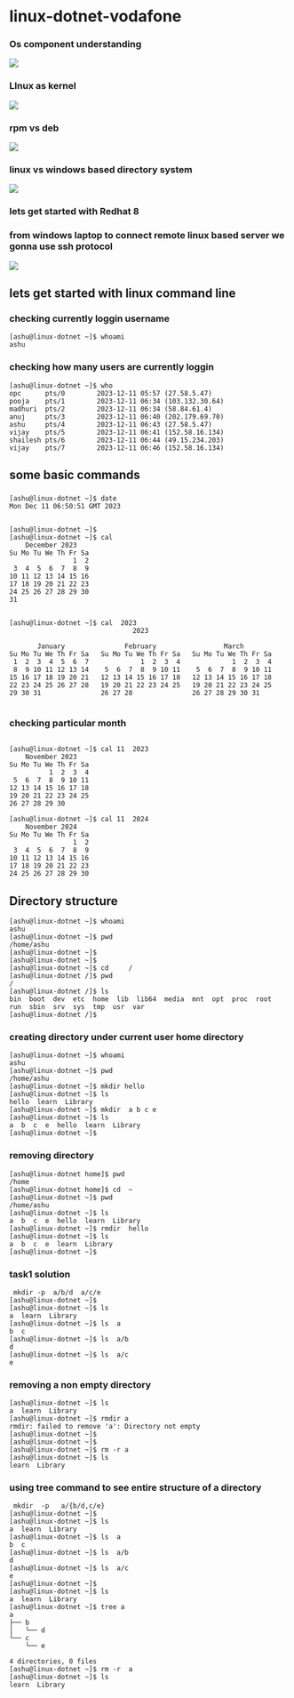 # linux-dotnet-vodafone

### Os component understanding 

<img src="os1.png">

### LInux as kernel 

<img src="kernel.png">

### rpm vs deb 

<img src="k1.png">

### linux vs windows based directory system 

<img src="dir.png">

### lets get started with Redhat 8 

### from windows laptop to connect remote linux based server we gonna use ssh protocol

<img src="power.png">

## lets get started with linux command line 

###  checking currently loggin username 

```
[ashu@linux-dotnet ~]$ whoami
ashu
```

### checking how many users are currently loggin

```
[ashu@linux-dotnet ~]$ who
opc      pts/0        2023-12-11 05:57 (27.58.5.47)
pooja    pts/1        2023-12-11 06:34 (103.132.30.64)
madhuri  pts/2        2023-12-11 06:34 (58.84.61.4)
anuj     pts/3        2023-12-11 06:40 (202.179.69.70)
ashu     pts/4        2023-12-11 06:43 (27.58.5.47)
vijay    pts/5        2023-12-11 06:41 (152.58.16.134)
shailesh pts/6        2023-12-11 06:44 (49.15.234.203)
vijay    pts/7        2023-12-11 06:46 (152.58.16.134)
```

## some basic commands 

### 

```
[ashu@linux-dotnet ~]$ date
Mon Dec 11 06:50:51 GMT 2023


[ashu@linux-dotnet ~]$
[ashu@linux-dotnet ~]$ cal
    December 2023
Su Mo Tu We Th Fr Sa
                1  2
 3  4  5  6  7  8  9
10 11 12 13 14 15 16
17 18 19 20 21 22 23
24 25 26 27 28 29 30
31


[ashu@linux-dotnet ~]$ cal  2023
                               2023

       January               February                 March
Su Mo Tu We Th Fr Sa   Su Mo Tu We Th Fr Sa   Su Mo Tu We Th Fr Sa
 1  2  3  4  5  6  7             1  2  3  4             1  2  3  4
 8  9 10 11 12 13 14    5  6  7  8  9 10 11    5  6  7  8  9 10 11
15 16 17 18 19 20 21   12 13 14 15 16 17 18   12 13 14 15 16 17 18
22 23 24 25 26 27 28   19 20 21 22 23 24 25   19 20 21 22 23 24 25
29 30 31               26 27 28               26 27 28 29 30 31


```

### checking particular month 

```

[ashu@linux-dotnet ~]$ cal 11  2023
    November 2023
Su Mo Tu We Th Fr Sa
          1  2  3  4
 5  6  7  8  9 10 11
12 13 14 15 16 17 18
19 20 21 22 23 24 25
26 27 28 29 30

[ashu@linux-dotnet ~]$ cal 11  2024
    November 2024
Su Mo Tu We Th Fr Sa
                1  2
 3  4  5  6  7  8  9
10 11 12 13 14 15 16
17 18 19 20 21 22 23
24 25 26 27 28 29 30
```

## Directory structure 

```
[ashu@linux-dotnet ~]$ whoami
ashu
[ashu@linux-dotnet ~]$ pwd
/home/ashu
[ashu@linux-dotnet ~]$
[ashu@linux-dotnet ~]$
[ashu@linux-dotnet ~]$ cd     /
[ashu@linux-dotnet /]$ pwd
/
[ashu@linux-dotnet /]$ ls
bin  boot  dev  etc  home  lib  lib64  media  mnt  opt  proc  root  run  sbin  srv  sys  tmp  usr  var
[ashu@linux-dotnet /]$
```

### creating directory under current user home directory 

```
[ashu@linux-dotnet ~]$ whoami
ashu
[ashu@linux-dotnet ~]$ pwd
/home/ashu
[ashu@linux-dotnet ~]$ mkdir hello
[ashu@linux-dotnet ~]$ ls
hello  learn  Library
[ashu@linux-dotnet ~]$ mkdir  a b c e
[ashu@linux-dotnet ~]$ ls
a  b  c  e  hello  learn  Library
[ashu@linux-dotnet ~]$
```

### removing directory 

```
[ashu@linux-dotnet home]$ pwd
/home
[ashu@linux-dotnet home]$ cd  ~
[ashu@linux-dotnet ~]$ pwd
/home/ashu
[ashu@linux-dotnet ~]$ ls
a  b  c  e  hello  learn  Library
[ashu@linux-dotnet ~]$ rmdir  hello
[ashu@linux-dotnet ~]$ ls
a  b  c  e  learn  Library
[ashu@linux-dotnet ~]$

```

### task1 solution 

```
 mkdir -p  a/b/d  a/c/e
[ashu@linux-dotnet ~]$
[ashu@linux-dotnet ~]$ ls
a  learn  Library
[ashu@linux-dotnet ~]$ ls  a
b  c
[ashu@linux-dotnet ~]$ ls  a/b
d
[ashu@linux-dotnet ~]$ ls  a/c
e
```

### removing a non empty directory 

```
[ashu@linux-dotnet ~]$ ls
a  learn  Library
[ashu@linux-dotnet ~]$ rmdir a
rmdir: failed to remove 'a': Directory not empty
[ashu@linux-dotnet ~]$
[ashu@linux-dotnet ~]$
[ashu@linux-dotnet ~]$ rm -r a
[ashu@linux-dotnet ~]$ ls
learn  Library
```

### using tree command to see entire structure of a directory 

```
 mkdir  -p   a/{b/d,c/e}
[ashu@linux-dotnet ~]$
[ashu@linux-dotnet ~]$ ls
a  learn  Library
[ashu@linux-dotnet ~]$ ls  a
b  c
[ashu@linux-dotnet ~]$ ls  a/b
d
[ashu@linux-dotnet ~]$ ls  a/c
e
[ashu@linux-dotnet ~]$
[ashu@linux-dotnet ~]$ ls
a  learn  Library
[ashu@linux-dotnet ~]$ tree a
a
├── b
│   └── d
└── c
    └── e

4 directories, 0 files
[ashu@linux-dotnet ~]$ rm -r  a
[ashu@linux-dotnet ~]$ ls
learn  Library
```




